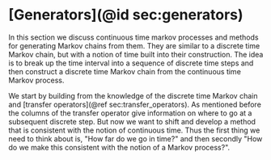 # [Generators](@id sec:generators) 

In this section we discuss continuous time markov processes and methods for generating Markov chains from them. They are similar to a discrete time Markov chain, but with a notion of time built into their construction. The idea is to break up the time interval into a sequence of discrete time steps and then construct a discrete time Markov chain from the continuous time Markov process.

We start by building from the knowledge of the discrete time Markov chain and [transfer operators](@ref sec:transfer_operators). As mentioned before the columns of the transfer operator give information on where to go at a subsequent discrete step. But now we want to shift and develop a method that is consistent with the notion of continuous time. Thus the first thing we need to think about is, "How far do we go in time?" and then secondly "How do we make this consistent with the notion of a Markov process?". 

